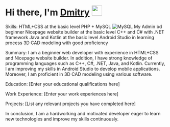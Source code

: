 <h1 alight="center">Hi there, I'm <a href="https://github.com/r3ynD" target="blank"> Dmitry</a> <img src="https://github.com/blackcater/blackcater/raw/main/images/Hi.gif" height="32"/></h1>
  
  Skills:
HTML+CSS at the basic level
PHP + MySQL ![MySQL](https://img.shields.io/badge/mysql-%2300f.svg?style=for-the-badge&logo=mysql&logoColor=white) My Admin bd beginner
Nicepage website builder at the basic level
C++ and C# with .NET framework
Java and Kotlin at the basic level
Android Studio in learning process
3D CAD modeling with good proficiency

Summary:
I am a beginner web developer with experience in HTML+CSS and Nicepage website builder. In addition, I have strong knowledge of programming languages such as C++, C#, .NET, Java, and Kotlin. Currently, I am improving my skills in Android Studio to develop mobile applications. Moreover, I am proficient in 3D CAD modeling using various software.

Education:
[Enter your educational qualifications here]

Work Experience:
[Enter your work experiences here]

Projects:
[List any relevant projects you have completed here]

In conclusion, I am a hardworking and motivated developer eager to learn new technologies and improve my skills continuously.
  
  



<!--
**r3ynD/r3ynD** is a ✨ _special_ ✨ repository because its `README.md` (this file) appears on your GitHub profile.

Here are some ideas to get you started:

- 🔭 I’m currently working on ...
- 🌱 I’m currently learning ...
- 👯 I’m looking to collaborate on ...
- 🤔 I’m looking for help with ...
- 💬 Ask me about ...
- 📫 How to reach me: ...
- 😄 Pronouns: ...
- ⚡ Fun fact: ...
-->
